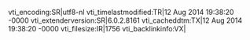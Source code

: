 vti_encoding:SR|utf8-nl
vti_timelastmodified:TR|12 Aug 2014 19:38:20 -0000
vti_extenderversion:SR|6.0.2.8161
vti_cacheddtm:TX|12 Aug 2014 19:38:20 -0000
vti_filesize:IR|1756
vti_backlinkinfo:VX|
